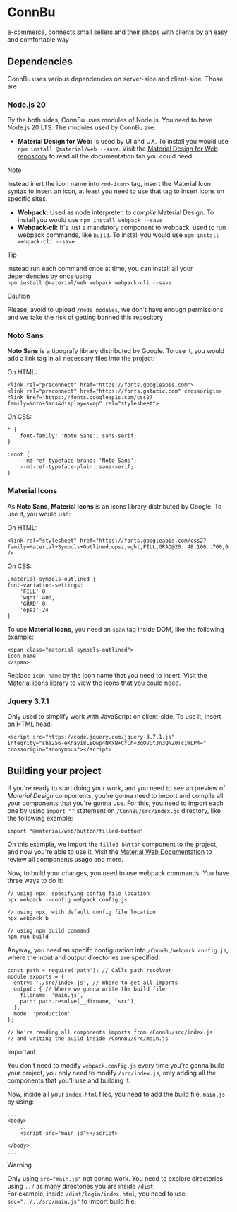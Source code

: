 # ConnBu

e-commerce, connects small sellers and their shops with clients by an easy and comfortable way

## Dependencies
ConnBu uses various dependencies on server-side and client-side. Those are

### Node.js 20
By the both sides, ConnBu uses modules of Node.js. You need to have Node.js 20 LTS. The modules used by ConnBu are:
+ **Material Design for Web:** Is used by UI and UX. To install you would use `npm install @material/web --save`. Visit the [Material Design for Web repository](https://github.com/material-components/material-web) to read all the documentation tah you could need.

>[!NOTE]
>Instead inert the icon name into `<md-icon>` tag, insert the Material Icon syntax to insert an icon, at least you need to use that tag to insert icons on specific sites.

+ **Webpack:** Used as node interpreter, to _compile_ Material Design. To install you would use `npm install webpack --save`
+ **Webpack-cli:** It's just a mandatory component to webpack, used to run webpack commands, like `build`. To install you would use `npm install webpack-cli --save`

>[!TIP]
>Instead run each command once at time, you can install all your dependencies by once using  
>`npm install @material/web webpack webpack-cli --save`

>[!CAUTION]
>Please, avoid to upload `/node_modules`, we don't have enough permissions and we take the risk of getting banned this repository

### Noto Sans
**Noto Sans** is a tipografy library distributed by Google. To use it, you would add a link tag in all necessary files into the project:

On HTML:
	
    <link rel="preconnect" href="https://fonts.googleapis.com">
    <link rel="preconnect" href="https://fonts.gstatic.com" crossorigin>
    <link href="https://fonts.googleapis.com/css2?family=Noto+Sans&display=swap" rel="stylesheet">
On CSS:

    * {
	    font-family: 'Noto Sans', sans-serif;
    }
    
    :root {
		--md-ref-typeface-brand: 'Noto Sans';
		--md-ref-typeface-plain: sans-serif;
	}
   
### Material Icons
As **Noto Sans**, **Material Icons** is an icons library distributed by Google. To use it, you would use:

On HTML:

	<link rel="stylesheet" href="https://fonts.googleapis.com/css2?family=Material+Symbols+Outlined:opsz,wght,FILL,GRAD@20..48,100..700,0..1,-50..200" />
On CSS:

	.material-symbols-outlined {
	font-variation-settings:
		'FILL' 0,
		'wght' 400,
	    'GRAD' 0,
	    'opsz' 24
	}

To use **Material Icons**, you need an `span` tag inside DOM, like the following example:

	<span class="material-symbols-outlined">
	icon_name
	</span>
Replace `icon_name` by the icon name that you need to insert.
Visit the [Material icons library](https://fonts.google.com/icons) to view the icons that you could need.

### Jquery 3.7.1
Only used to simplify work with JavaScript on client-side. To use it, insert on HTML head:

	<script src="https://code.jquery.com/jquery-3.7.1.js" integrity="sha256-eKhayi8LEQwp4NKxN+CfCh+3qOVUtJn3QNZ0TciWLP4=" crossorigin="anonymous"></script>

## Building your project
If you're ready to start doing your work, and you need to see an preview of _Material Design_ components, you're gonna need to import and compile all your components that you're gonna use. For this, you need to import each one by using `import ""` statement on `/ConnBu/src/index.js` directory, like the following example:

	import "@material/web/button/filled-button"

On this example, we import the `filled-button` component to the project, and now you're able to use it. Visit the [Material Web Documentation](https://github.com/material-components/material-web/tree/main/docs) to review all components usage and more.

Now, to build your changes, you need to use webpack commands. You have three ways to do it:

	// using npx, specifying config file location
 	npx webpack --config webpack.config.js

 	// using npx, with default config file location
  	npx webpack b

   	// using npm build command
	npm run build

Anyway, you need an specifc configuration into `/ConnBu/webpack.config.js`, where the input and output directories are specified:

 	const path = require('path'); // Calls path resolver
	module.exports = { 
	  entry: './src/index.js', // Where to get all imports
	  output: { // Where we gonna write the build file
	    filename: 'main.js',
	    path: path.resolve(__dirname, 'src'),
	  },
	  mode: 'production'
	};
 
 	// We're reading all components imports from /ConnBu/src/index.js
 	// and writing the build inside /ConnBu/src/main.js

>[!IMPORTANT]
>You don't need to modify `webpack.config.js` every time you're gonna build your project, you only need to modify `/src/index.js`, only adding all the components that you'll use and building it.

Now, inside all your `index.html` files, you need to add the build file, `main.js` by using:

	...
 	<body>
	    ...
	    <script src="main.js"></script>
	    ...
	</body>
 	...

>[!WARNING]
>Only using `src="main.js"` not gonna work. You need to explore directories using `../` as many directories you are inside `/dist`.  
>For example, inside `/dist/login/index.html`, you need to use `src="../../src/main.js"` to import build file.

